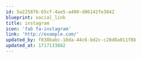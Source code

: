 ```yaml
---
id: 5a225876-65cf-4ae5-a400-d86142fe3642
blueprint: social_link
title: instagram
icon: 'fab fa-instagram'
link: 'http://example.com/'
updated_by: f838babc-10da-44c6-bd2c-c28d8a011f8b
updated_at: 1717133882
---
```

